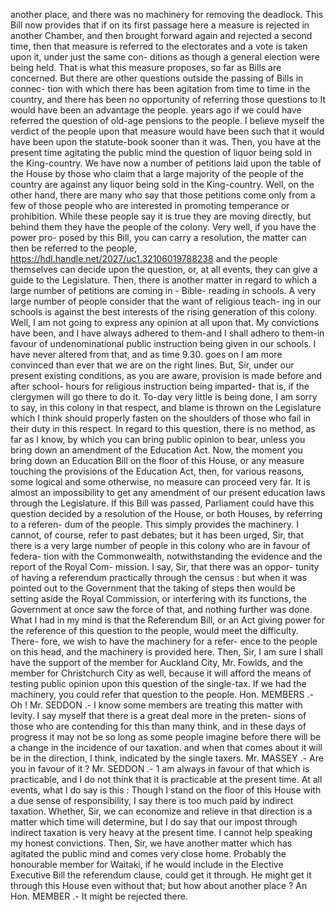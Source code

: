 another place, and there was no machinery for removing the deadlock. This Bill now provides that if on its first passage here a measure is rejected in another Chamber, and then brought forward again and rejected a second time, then that measure is referred to the electorates and a vote is taken upon it, under just the same con- ditions as though a general election were being held. That is what this measure proposes, so far as Bills are concerned. But there are other questions outside the passing of Bills in connec- tion with which there has been agitation from time to time in the country, and there has been no opportunity of referring those questions to It would have been an advantage the people. years ago if we could have referred the question of old-age pensions to the people. I believe myself the verdict of the people upon that measure would have been such that it would have been upon the statute-book sooner than it was. Then, you have at the present time agitating the public mind the question of liquor being sold in the King-country. We have now a number of petitions laid upon the table of the House by those who claim that a large majority of the people of the country are against any liquor being sold in the King-country. Well, on the other hand, there are many who say that those petitions come only from a few of those people who are interested in promoting temperance or prohibition. While these people say it is true they are moving directly, but behind them they have the people of the colony. Very well, if you have the power pro- posed by this Bill, you can carry a resolution, the matter can then be referred to the people, https://hdl.handle.net/2027/uc1.32106019788238 and the people themselves can decide upon the question, or, at all events, they can give a guide to the Legislature. Then, there is another matter in regard to which a large number of petitions are coming in - Bible- reading in schools. A very large number of people consider that the want of religious teach- ing in our schools is against the best interests of the rising generation of this colony. Well, I am not going to express any opinion at all upon that. My convictions have been, and I have always adhered to them-and I shall adhero to them-in favour of undenominational public instruction being given in our schools. I have never altered from that, and as time 9.30. goes on I am more convinced than ever that we are on the right lines. But, Sir, under our present existing conditions, as you are aware, provision is made before and after school- hours for religious instruction being imparted- that is, if the clergymen will go there to do it. To-day very little is being done, I am sorry to say, in this colony in that respect, and blame is thrown on the Legislature which I think should properly fasten on the shoulders of those who fail in their duty in this respect. In regard to this question, there is no method, as far as I know, by which you can bring public opinion to bear, unless you bring down an amendment of the Education Act. Now, the moment you bring down an Education Bill on the floor of this House, or any measure touching the provisions of the Education Act, then, for various reasons, some logical and some otherwise, no measure can proceed very far. It is almost an impossibility to get any amendment of our present education laws through the Legislature. If this Bill was passed, Parliament could have this question decided by a resolution of the House, or both Houses, by referring to a referen- dum of the people. This simply provides the machinery. I cannot, of course, refer to past debates; but it has been urged, Sir, that there is a very large number of people in this colony who are in favour of federa- tion with the Commonwealth, notwithstanding the evidence and the report of the Royal Com- mission. I say, Sir, that there was an oppor- tunity of having a referendum practically through the census : but when it was pointed out to the Government that the taking of steps then would be setting aside the Royal Commission, or interfering with its functions, the Government at once saw the force of that, and nothing further was done. What I had in my mind is that the Referendum Bill, or an Act giving power for the reference of this question to the people, would meet the difficulty. There- fore, we wish to have the machinery for a refer- ence to the people on this head, and the machinery is provided here. Then, Sir, I am sure I shall have the support of the member for Auckland City, Mr. Fowlds, and the member for Christchurch City as well, because it will afford the means of testing public opinion upon this question of the single-tax. If we had the machinery, you could refer that question to the people. Hon. MEMBERS .- Oh ! Mr. SEDDON .- I know some members are treating this matter with levity. I say myself that there is a great deal more in the preten- sions of those who are contending for this than many think, and in these days of progress it may not be so long as some people imagine before there will be a change in the incidence of our taxation. and when that comes about it will be in the direction, I think, indicated by the single taxers. Mr. MASSEY .- Are you in favour of it ? Mr. SEDDON .- 1 am always in favour of that which is practicable, and I do not think that it is practicable at the present time. At all events, what I do say is this : Though I stand on the floor of this House with a due sense of responsibility, I say there is too much paid by indirect taxation. Whether, Sir, we can economize and relieve in that direction is a matter which time will determine, but I do say that our impost through indirect taxation is very heavy at the present time. I cannot help speaking my honest convictions. Then, Sir, we have another matter which has agitated the public mind and comes very close home. Probably the honourable member for Waitaki, if he would include in the Elective Executive Bill the referendum clause, could get it through. He might get it through this House even without that; but how about another place ? An Hon. MEMBER .- It might be rejected there. 